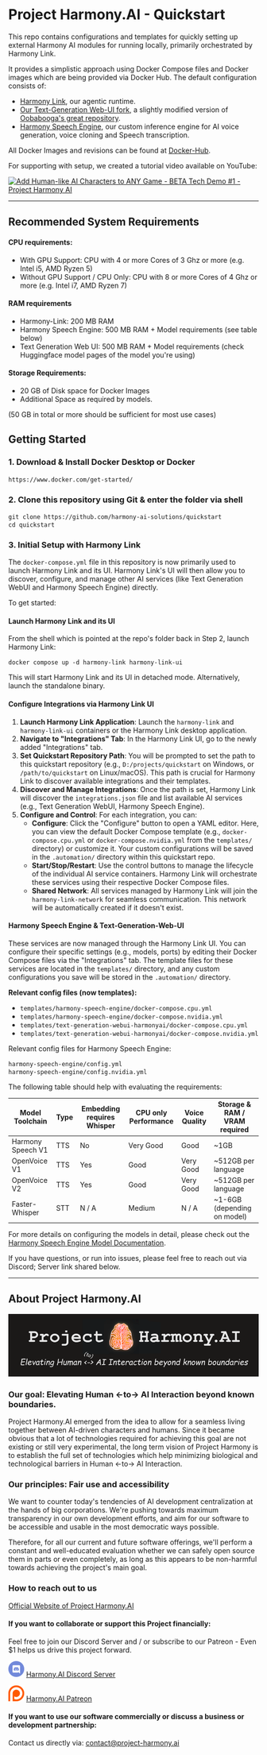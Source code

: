 # Project Harmony.AI - Quickstart
This repo contains configurations and templates for quickly setting up external Harmony AI modules for running locally, primarily orchestrated by Harmony Link.

It provides a simplistic approach using Docker Compose files and Docker images which are being provided via Docker Hub.
The default configuration consists of:
- [Harmony Link](https://github.com/harmony-ai-solutions/harmony-link), our agentic runtime.
- [Our Text-Generation Web-UI fork](https://github.com/harmony-ai-solutions/text-generation-webui-harmony-ai), 
a slightly modified version of [Oobabooga's great repository](https://github.com/oobabooga/text-generation-webui).
- [Harmony Speech Engine](https://github.com/harmony-ai-solutions/harmony-speech-engine), our custom inference engine
for AI voice generation, voice cloning and Speech transcription.

All Docker Images and revisions can be found at [Docker-Hub](https://hub.docker.com/u/harmonyai).

For supporting with setup, we created a tutorial video available on YouTube:

[![Add Human-like AI Characters to ANY Game - BETA Tech Demo #1 - Project Harmony AI](https://img.youtube.com/vi/1YX3H_WcYuY/0.jpg)](https://www.youtube.com/watch?v=1YX3H_WcYuY)

---
## Recommended System Requirements
#### CPU requirements:
- With GPU Support: CPU with 4 or more Cores of 3 Ghz or more (e.g. Intel i5, AMD Ryzen 5)
- Without GPU Support / CPU Only: CPU with 8 or more Cores of 4 Ghz or more (e.g. Intel i7, AMD Ryzen 7)

#### RAM requirements
- Harmony-Link: 200 MB RAM
- Harmony Speech Engine: 500 MB RAM + Model requirements (see table below)
- Text Generation Web UI: 500 MB RAM + Model requirements (check Huggingface model pages of the model you're using)

#### Storage Requirements:
- 20 GB of Disk space for Docker Images
- Additional Space as required by models.

(50 GB in total or more should be sufficient for most use cases)

## Getting Started

### 1. Download & Install Docker Desktop or Docker
```
https://www.docker.com/get-started/
```

### 2. Clone this repository using Git & enter the folder via shell
```
git clone https://github.com/harmony-ai-solutions/quickstart
cd quickstart
```

### 3. Initial Setup with Harmony Link
The `docker-compose.yml` file in this repository is now primarily used to launch Harmony Link and its UI. Harmony Link's UI will then allow you to discover, configure, and manage other AI services (like Text Generation WebUI and Harmony Speech Engine) directly.

To get started:

#### Launch Harmony Link and its UI
From the shell which is pointed at the repo's folder back in Step 2, launch Harmony Link:
```
docker compose up -d harmony-link harmony-link-ui
```
This will start Harmony Link and its UI in detached mode.
Alternatively, launch the standalone binary.

#### Configure Integrations via Harmony Link UI
1.  **Launch Harmony Link Application**: Launch the `harmony-link` and `harmony-link-ui` containers or the Harmony Link desktop application.
2.  **Navigate to "Integrations" Tab**: In the Harmony Link UI, go to the newly added "Integrations" tab.
3.  **Set Quickstart Repository Path**: You will be prompted to set the path to this quickstart repository (e.g., `D:/projects/quickstart` on Windows, or `/path/to/quickstart` on Linux/macOS). This path is crucial for Harmony Link to discover available integrations and their templates.
4.  **Discover and Manage Integrations**: Once the path is set, Harmony Link will discover the `integrations.json` file and list available AI services (e.g., Text Generation WebUI, Harmony Speech Engine).
5.  **Configure and Control**: For each integration, you can:
    *   **Configure**: Click the "Configure" button to open a YAML editor. Here, you can view the default Docker Compose template (e.g., `docker-compose.cpu.yml` or `docker-compose.nvidia.yml` from the `templates/` directory) or customize it. Your custom configurations will be saved in the `.automation/` directory within this quickstart repo.
    *   **Start/Stop/Restart**: Use the control buttons to manage the lifecycle of the individual AI service containers. Harmony Link will orchestrate these services using their respective Docker Compose files.
    *   **Shared Network**: All services managed by Harmony Link will join the `harmony-link-network` for seamless communication. This network will be automatically created if it doesn't exist.

#### Harmony Speech Engine & Text-Generation-Web-UI
These services are now managed through the Harmony Link UI. You can configure their specific settings (e.g., models, ports) by editing their Docker Compose files via the "Integrations" tab. The template files for these services are located in the `templates/` directory, and any custom configurations you save will be stored in the `.automation/` directory.

**Relevant config files (now templates):**
- `templates/harmony-speech-engine/docker-compose.cpu.yml`
- `templates/harmony-speech-engine/docker-compose.nvidia.yml`
- `templates/text-generation-webui-harmonyai/docker-compose.cpu.yml`
- `templates/text-generation-webui-harmonyai/docker-compose.nvidia.yml`

Relevant config files for Harmony Speech Engine:
```
harmony-speech-engine/config.yml
harmony-speech-engine/config.nvidia.yml 
```

The following table should help with evaluating the requirements:

| Model Toolchain   | Type | Embedding requires Whisper | CPU only Performance | Voice Quality | Storage & RAM / VRAM required |
|-------------------|------|----------------------------|----------------------|---------------|-------------------------------|
| Harmony Speech V1 | TTS  | No                         | Very Good            | Good          | ~1GB                          |
| OpenVoice V1      | TTS  | Yes                        | Good                 | Very Good     | ~512GB per language           |
| OpenVoice V2      | TTS  | Yes                        | Good                 | Very Good     | ~512GB per language           |
| Faster-Whisper    | STT  | N / A                      | Medium               | N / A         | ~1-6GB (depending on model)   |

For more details on configuring the models in detail, please check out the 
[Harmony Speech Engine Model Documentation](https://github.com/harmony-ai-solutions/harmony-speech-engine/blob/main/docs/models.md).

If you have questions, or run into issues, please feel free to reach out via Discord; Server link shared below.


---

## About Project Harmony.AI
![Project Harmony.AI](docs/images/Harmony-Main-Banner-200px.png)
### Our goal: Elevating Human <-to-> AI Interaction beyond known boundaries.
Project Harmony.AI emerged from the idea to allow for a seamless living together between AI-driven characters and humans.
Since it became obvious that a lot of technologies required for achieving this goal are not existing or still very experimental,
the long term vision of Project Harmony is to establish the full set of technologies which help minimizing biological and
technological barriers in Human <-to-> AI Interaction.

### Our principles: Fair use and accessibility
We want to counter today's tendencies of AI development centralization at the hands of big
corporations. We're pushing towards maximum transparency in our own development efforts, and aim for our software to be
accessible and usable in the most democratic ways possible.

Therefore, for all our current and future software offerings, we'll perform a constant and well-educated evaluation whether
we can safely open source them in parts or even completely, as long as this appears to be non-harmful towards achieving
the project's main goal.

### How to reach out to us

[Official Website of Project Harmony.AI](https://project-harmony.ai/)

#### If you want to collaborate or support this Project financially:

Feel free to join our Discord Server and / or subscribe to our Patreon - Even $1 helps us drive this project forward.

![Harmony.AI Discord Server](docs/images/discord32.png) [Harmony.AI Discord Server](https://discord.gg/f6RQyhNPX8)

![Harmony.AI Patreon](docs/images/patreon32.png) [Harmony.AI Patreon](https://patreon.com/harmony_ai)

#### If you want to use our software commercially or discuss a business or development partnership:

Contact us directly via: [contact@project-harmony.ai](mailto:contact@project-harmony.ai)

